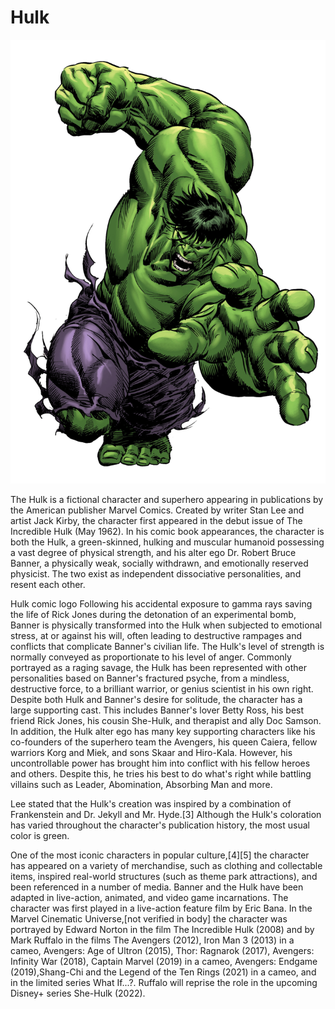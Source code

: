 # Hulk
![hulk should be here](..\static\images\hulk.png)

The Hulk is a fictional character and superhero appearing in publications by the American publisher Marvel Comics. Created by writer Stan Lee and artist Jack Kirby, the character first appeared in the debut issue of The Incredible Hulk (May 1962). In his comic book appearances, the character is both the Hulk, a green-skinned, hulking and muscular humanoid possessing a vast degree of physical strength, and his alter ego Dr. Robert Bruce Banner, a physically weak, socially withdrawn, and emotionally reserved physicist. The two exist as independent dissociative personalities, and resent each other.


Hulk comic logo
Following his accidental exposure to gamma rays saving the life of Rick Jones during the detonation of an experimental bomb, Banner is physically transformed into the Hulk when subjected to emotional stress, at or against his will, often leading to destructive rampages and conflicts that complicate Banner's civilian life. The Hulk's level of strength is normally conveyed as proportionate to his level of anger. Commonly portrayed as a raging savage, the Hulk has been represented with other personalities based on Banner's fractured psyche, from a mindless, destructive force, to a brilliant warrior, or genius scientist in his own right. Despite both Hulk and Banner's desire for solitude, the character has a large supporting cast. This includes Banner's lover Betty Ross, his best friend Rick Jones, his cousin She-Hulk, and therapist and ally Doc Samson. In addition, the Hulk alter ego has many key supporting characters like his co-founders of the superhero team the Avengers, his queen Caiera, fellow warriors Korg and Miek, and sons Skaar and Hiro-Kala. However, his uncontrollable power has brought him into conflict with his fellow heroes and others. Despite this, he tries his best to do what's right while battling villains such as Leader, Abomination, Absorbing Man and more.

Lee stated that the Hulk's creation was inspired by a combination of Frankenstein and Dr. Jekyll and Mr. Hyde.[3] Although the Hulk's coloration has varied throughout the character's publication history, the most usual color is green.

One of the most iconic characters in popular culture,[4][5] the character has appeared on a variety of merchandise, such as clothing and collectable items, inspired real-world structures (such as theme park attractions), and been referenced in a number of media. Banner and the Hulk have been adapted in live-action, animated, and video game incarnations. The character was first played in a live-action feature film by Eric Bana. In the Marvel Cinematic Universe,[not verified in body] the character was portrayed by Edward Norton in the film The Incredible Hulk (2008) and by Mark Ruffalo in the films The Avengers (2012), Iron Man 3 (2013) in a cameo, Avengers: Age of Ultron (2015), Thor: Ragnarok (2017), Avengers: Infinity War (2018), Captain Marvel (2019) in a cameo, Avengers: Endgame (2019),Shang-Chi and the Legend of the Ten Rings (2021) in a cameo, and in the limited series What If...?. Ruffalo will reprise the role in the upcoming Disney+ series She-Hulk (2022).